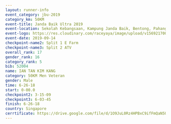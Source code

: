 ```yaml
---
layout: runner-info 
event_category: jbu-2019 
category_km: 50KM 
event-title: Janda Baik Ultra 2019
event-location: Sekolah Kebangsaan, Kampung Janda Baik, Bentong, Pahang, Malaysia 
event-logo: https://res.cloudinary.com/raceyaya/image/upload/v1569217009/logo/janda-baik_vch1pc.jpg 
event-date: 2019-09-14 
checkpoint-name2: Split 1 E Farm 
checkpoint-name3: Split 2 ATV 
overall_rank: 17
gender_rank: 16
category_rank: 5
bib: 52004
name: IAN TAN KIM KANG
category: 50KM Men Veteran
gender: Male
time: 6-26-18
start: 0-00.0
checkpoint2: 3-15-09
checkpoint3: 6-03-45
finish: 6-26-18
country: Singapore
cerrtificate: https://drive.google.com/file/d/1O9JuL0Rz4HPBxC9ifFmQaN5UPnDS_jYI/view?usp=sharing
---
```

